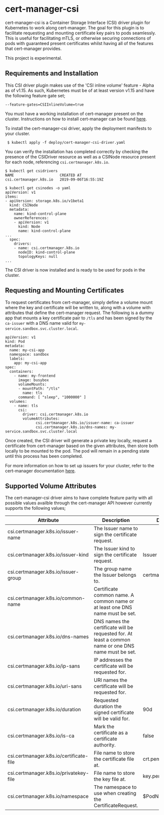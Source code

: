 # cert-manager-csi

cert-manager-csi is a Container Storage Interface (CSI) driver plugin for
Kubernetes to work along cert-manager. The goal for this plugin is to facilitate
requesting and mounting certificate key pairs to pods seamlessly. This is useful
for facilitating mTLS, or otherwise securing connections of pods with guaranteed
present certificates whilst having all of the features that cert-manager
provides.

This project is experimental.

## Requirements and Installation

This CSI driver plugin makes use of the 'CSI inline volume' feature - Alpha as
of v1.15. As such, Kubernetes must be of at least version v1.15 and have the
following feature gate set;
```
--feature-gates=CSIInlineVolume=true
```

You must have a working installation of cert-manager present on the cluster.
Instructions on how to install cert-manager can be found
[here](https://docs.cert-manager.io/en/latest/getting-started/install/kubernetes.html).

To install the cert-manager-csi driver, apply the deployment manifests to your
cluster.

```
 $ kubectl apply -f deploy/cert-manager-csi-driver.yaml
```

You can verify the installation has completed correctly by checking the presence
of the CSIDriver resource as well as a CSINode resource present for each node,
referencing `csi.certmanager.k8s.io`.

```
$ kubectl get csidrivers
NAME                     CREATED AT
csi.certmanager.k8s.io   2019-09-06T16:55:19Z

$ kubectl get csinodes -o yaml
apiVersion: v1
items:
- apiVersion: storage.k8s.io/v1beta1
  kind: CSINode
  metadata:
    name: kind-control-plane
    ownerReferences:
    - apiVersion: v1
      kind: Node
      name: kind-control-plane
...
  spec:
    drivers:
    - name: csi.certmanager.k8s.io
      nodeID: kind-control-plane
      topologyKeys: null
...
```

The CSI driver is now installed and is ready to be used for pods in the cluster.

## Requesting and Mounting Certificates

To request certificates from cert-manager, simply define a volume mount where
the key and certificate will be written to, along with a volume with attributes
that define the cert-manager request. The following is a dummy app that mounts a
key certificate pair to `/tls` and has been signed by the `ca-issuer` with a
DNS name valid for `my-service.sandbox.svc.cluster.local`.

```
apiVersion: v1
kind: Pod
metadata:
  name: my-csi-app
  namespace: sandbox
  labels:
    app: my-csi-app
spec:
  containers:
    - name: my-frontend
      image: busybox
      volumeMounts:
      - mountPath: "/tls"
        name: tls
      command: [ "sleep", "1000000" ]
  volumes:
    - name: tls
      csi:
        driver: csi.certmanager.k8s.io
        volumeAttributes:
              csi.certmanager.k8s.io/issuer-name: ca-issuer
              csi.certmanager.k8s.io/dns-names: my-service.sandbox.svc.cluster.local
```

Once created, the CSI driver will generate a private key locally, request a
certificate from cert-manager based on the given attributes, then store both
locally to be mounted to the pod. The pod will remain in a pending state until
this process has been completed.

For more information on how to set up issuers for your cluster, refer to the
cert-manager documentation
[here](https://docs.cert-manager.io/en/latest/tasks/issuers/index.html).

## Supported Volume Attributes

The cert-manager-csi driver aims to have complete feature parity with all
possible values availble through the cert-manager API however currently supports
the following values;

| Attribute                               | Description                                                                                          | Default            | Example                        |
|-----------------------------------------|------------------------------------------------------------------------------------------------------|--------------------|--------------------------------|
| csi.certmanager.k8s.io/issuer-name      | The Issuer name to sign the certificate request.                                                     |                    | ca-issuer                      |
| csi.certmanager.k8s.io/issuer-kind      | The Issuer kind to sign the certificate request.                                                     | Issuer             | ClusterIssuer                  |
| csi.certmanager.k8s.io/issuer-group     | The group name the Issuer belongs to.                                                                | certmanager.k8s.io | out.of.tree.foo                |
| csi.certmanager.k8s.io/common-name      | Certificate common name. A common name or at least one DNS name must be set.                         |                    | my-cert.foo                    |
| csi.certmanager.k8s.io/dns-names        | DNS names the certificate will be requested for. At least a common name or one DNS name must be set. |                    | a.b.foo.com,c.d.foo.com        |
| csi.certmanager.k8s.io/ip-sans          | IP addresses the certificate will be requested for.                                                  |                    | 192.0.0.1,192.0.0.2            |
| csi.certmanager.k8s.io/uri-sans         | URI names the certificate will be requested for.                                                     |                    | spiffe://foo.bar.cluster.local |
| csi.certmanager.k8s.io/duration         | Requested duration the signed certificate will be valid for.                                         | 90d                | 1880h                          |
| csi.certmanager.k8s.io/is-ca            | Mark the certificate as a certificate authority.                                                     | false              | true                           |
| csi.certmanager.k8s.io/certificate-file | File name to store the certificate file at.                                                          | crt.pem            | bar/foo.crt                    |
| csi.certmanager.k8s.io/privatekey-file  | File name to store the key file at.                                                                  | key.pem            | bar/foo.key                    |
| csi.certmanager.k8s.io/namespace        | The namespace to use when creating the CertificateRequest.                                           | $PodNamespace      | my-namespace                   |

